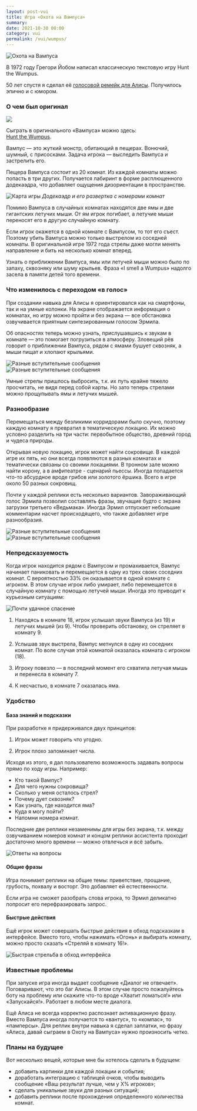 ```yaml
---
layout: post-vui
title: Игра «Охота на Вампуса»
summary: 
date: 2021-10-30 00:00
category: vui
permalink: /vui/wumpus/
---
```


![Охота на Вампуса](/images/posts/wumpus-cover.jpg)

В 1972 году Грегори Йобом написал классическую текстовую игру Hunt the Wumpus. 

50 лет спустя я сделал её <a href ="https://alice.ya.ru/s/03d361af-8c50-449a-9ab9-b61df7c67660" target="_blank">голосовой ремейк для Алисы</a>. Получилось эпично и с юмором.

### О чем был оригинал

<div class="note">

<img src="/images/posts/wampus-poster.jpg">	

Сыграть в оригинального «Вампуса» можно здесь:<br><a href ="https://jayisgames.com/games/hunt-the-wumpus/" target="_blank">Hunt the Wumpus</a>.
</div>

Вампус — это жуткий монстр, обитающий в пещерах. Вонючий, шумный, с присосками. Задача игрока — выследить Вампуса и застрелить его.

Пещера Вампуса состоит из 20 комнат. Из каждой комнаты можно попасть в три других. Получается лабиринт в форме расплющенного додекаэдра, что добавляет ощущения дизориентации в пространстве. 

![Карта игры](/images/posts/Hunt_the_Wumpus_map.jpg)
*Додекаэдр и его развертка с номерами комнат*

Помимо Вампуса в случайных комнатах находятся две ямы и две гигантских летучих мыши. От ям игрок погибает, а летучие мыши переносят его в другую случайную комнату. 

Если игрок окажется в одной комнате с Вампусом, то тот его съест. Поэтому убить Вампуса можно только выстрелом из соседней комнаты. В оригинальной игре 1972 года стрелы даже могли менять направление и бить на несколько комнат вперед.

Узнать о приближении Вампуса, ямы или летучей мыши можно было по запаху, сквозняку или шуму крыльев. Фраза «I smell a Wumpus» надолго засела в памяти детей того времени.

### Что изменилось с переходом «в голос»

При создании навыка для Алисы я ориентировался как на смартфоны, так и на умные колонки. На экране отображается информация о комнатах, но игру можно пройти и без экрана — все обстановка озвучивается приятным синтезированным голосом Эрмила. 

Об опасностях теперь можно узнать, прислушавшись к звукам в комнате — это помогает погрузиться в атмосферу. Зловещий рёв говорит о приближении Вампуса, рядом с ямами бушует сквозняк, а мыши пищат и хлопают крыльями. 

![Разные вступительные сообщения](/images/posts/wumpus-gameplay-1.jpg)
![Разные вступительные сообщения](/images/posts/wumpus-gameplay-2.jpg)

Умные стрелы пришлось выбросить, т.к. их путь крайне тяжело просчитать, не видя перед собой карты. Но зато теперь стрелами можно прощупывать ямы и летучих мышей.

### Разнообразие

Перемещаться между безликими корридорами было скучно, поэтому каждую комнату я превратил в тематическую локацию. Их можно условно разделить на три части: первобытное общество, древний город и чудеса природы.

Открывая новую локацию, игрок может найти сокровище. В каждой игре их пять, но они всегда появляются в разных комнатах и тематически связаны со своими локациями. В тронном зале можно найти корону, а в амфитеатре - сценарий пьессы. Иногда попадается что-то абсурдное вроде грибов или золотого ёршика. Всего в игре около 50 разных сокровищ.

Почти у каждой реплики есть несколько вариантов. Завораживающий голос Эрмила позволил составлять фразы, звучащие будто с экрана загрузки третьего «Ведьмака». Иногда Эрмил отпускает небольшие комментарии насчет происходящего, что также добавляет игре разнообразия.

![Разные вступительные сообщения](/images/posts/wumpus-start-1.jpg)
![Разные вступительные сообщения](/images/posts/wumpus-start-2.jpg)

### Непредсказуемость

Когда игрок находится рядом с Вампусом и промахивается, Вампус начинает паниковать и перемещается в одну из трех своих соседних комнат. C вероятностью 33% он оказывается в одной комнате с игроком. В этом случае игрок либо умирает, либо перемещается в случайную комнату с помощью летучей мыши. Иногда это приводит к курьезным ситуациям:

![Почти удачное спасение](/images/posts/wumpus-escape-plan.jpg)

1. Находясь в комнате 18, игрок услышал звуки Вампуса (из 19) и летучих мышей (из 9). Чтобы проверить обстановку, он стреляет в комнату 9.

2. Услышав звук выстрела, Вампус метнулся в одну из соседних комнат. По воле случая этой комнатой оказалась комната с игроком (18).

3. Игроку повезло — в последний момент его схватила летучая мышь и перенесла в комнату 7.

4. К несчастью, в комнате 7 оказалась яма. 

### Удобство 

#### База знаний и подсказки

При разработке я придерживался двух принципов:

1. Игрок может говорить что угодно.

2. Игрок плохо запоминает числа.

Исходя из этого, я дал пользователю возможность задавать вопросы прямо по ходу игры. Например:
- Кто такой Вампус?
- Для чего нужны сокровища?
- Сколько у меня осталось стрел?
- Почему дует сквозняк?
- Как узнать, где находится яма?
- Куда я могу пойти?
- Напомни номера комнат.

Последние две реплики незаменимы для игры без экрана, т.к. между озвучиванием номеров комнат и концом реплики ассистента проходит достаточно много времени — можно отвлечься и всё забыть.

![Ответы на вопросы](/images/posts/wumpus-smalltalk.jpg)

#### Общие фразы
Игра понимает реплики на общие темы: приветствие, прощание, грубость, похвалу и восторг. Это добавляет ей естественности.

Если игра не сможет разобрать слова игрока, то Эрмил деликатно попросит его перефразировать запрос.

#### Быстрые действия
Ещё игрок может совершать быстрые действия в обход подсказкам в интерфейсе. Вместо того, чтобы нажимать «Огонь» и выбирать комнату, можно просто сказать «Стреляй в комнату 16!».

![Быстрая стрельба в обход интерфейса](/images/posts/wumpus-shortcut.jpg)

### Известные проблемы
При запуске игра иногда выдает сообщение «Диалог не отвечает». Поговаривают, что это баг Алисы. В этом случае просто пожалуйтесь боту на проблему или скажите что-то вроде «Хватит ломаться!» или «Запускайся!». Работает в любом месте диалога.

Ещё Алиса не всегда корректно распознает активационную фразу. Вместо Вампуса иногда получается то «вантус», то «компас», то «памперсы». Для реплик внутри навыка я сделал заплатки, но фразу «Алиса, давай сыграем в Охоту на Вампуса» нужно произносить четко.

### Планы на будущее
Вот несколько вещей, которые мне бы хотелось сделать в будущем:
- добавить картинки для каждой локации и события;
- доработать интеграцию с таблицей очков, чтобы выводить сообщение «Ваш результат лучше, чем у Х% игроков»;
- сделать уникальные звуки для разных ситуаций;
- добавить реплики после прохождения определенного количества комнат.